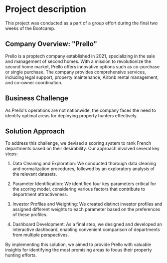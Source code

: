 # Project description
This project was conducted as a part of a group effort during the final two weeks of the Bootcamp.

## Company Overview: "Prello"
Prello is a proptech company established in 2021, specializing in the sale and management of second homes. With a mission to revolutionize the second home market, Prello offers innovative options such as co-purchase or single purchase. The company provides comprehensive services, including legal support, property maintenance, Airbnb rental management, and co-owner coordination.

## Business Challenge
As Prello's operations are not nationwide, the company faces the need to identify optimal areas for deploying property hunters effectively.

## Solution Approach
To address this challenge, we devised a scoring system to rank French departments based on their desirability. Our approach involved several key steps:

1. Data Cleaning and Exploration: We conducted thorough data cleaning and normalization procedures, followed by an exploratory analysis of the relevant datasets.

2. Parameter Identification: We identified four key parameters critical for the scoring model, considering various factors that contribute to department attractiveness.

3. Investor Profiles and Weighting: We created distinct investor profiles and assigned different weights to each parameter based on the preferences of these profiles.

4. Dashboard Development: As a final step, we designed and developed an interactive dashboard, enabling convenient comparison of departments from multiple perspectives.

By implementing this solution, we aimed to provide Prello with valuable insights for identifying the most promising areas to focus their property hunting efforts.
